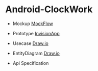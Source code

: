 # Android-ClockWork

- Mockup [MockFlow](https://wireframepro.mockflow.com/view/ClockWork_Natasha)
- Prototype [InvisionApp](https://jengsusy559331.invisionapp.com/overview/ClockWork-ck04nex4b2p82015p6pbkn8kl/screens?v=fD4i9KHNZRn6h8Lu%2Fq79yA%3D%3D&linkshare=urlcopied)
- Usecase [Draw.io](https://www.draw.io/?target=_blank&lightbox=1&highlight=0000ff&nav=1&title=Use.drawio#Uhttps%3A%2F%2Fdrive.google.com%2Fuc%3Fid%3D1VGhj8mDxG8NiOITtIW4zcAA7NbxWPg8r%26export%3Ddownload)
- EntityDiagram [Draw.io](https://www.draw.io/?lightbox=1&highlight=0000ff&nav=1&title=EntityDiagram.drawio#Uhttps%3A%2F%2Fdrive.google.com%2Fuc%3Fid%3D1DI9P_x0oYs4sjL4g5stFNFYy3_WmXSzK%26export%3Ddownload)

- Api Specification
